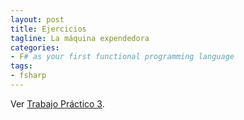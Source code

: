 ```yaml
---
layout: post
title: Ejercicios
tagline: La máquina expendedora
categories: 
- F# as your first functional programming language
tags:
- fsharp
---
```


Ver [Trabajo Práctico 3](https://github.com/IBProgramacionAvanzada/c3p0/tree/main/TP3).

<!-- 
### La aplicación de la máquina expendedora (1/3)

A lo largo de varios ejercicios hemos indagado en el modelo de software que simule una máquina expendedora. 
Hemos visto

- Un [modelo para monedas](https://ibprogramacionavanzada.github.io/fsharp/14_Exercises/) y [tarjetas de crédito](https://ibprogramacionavanzada.github.io/fsharp/13_Records_es/)
- Cuáles serían [los inputs y outputs](https://ibprogramacionavanzada.github.io/fsharp/73_Exercises/). 
- Cómo [leer los productos](https://ibprogramacionavanzada.github.io/fsharp/70_VendingMachineReadFood/) y [configurar la máquina](https://github.com/IBProgramacionAvanzada/c3p0/blob/main/TP2/TP2.ipynb).

En este ejercicio se propone integrar todos estos códigos en una sola aplicación de .NET. Para ello 

- Diseñar cómo se va a organizar el código en módulos
- Crear los archivos ya sea usando el comando `dotnet`, la extensión `Ionide` de VS Code.
  
### La aplicación de la máquina expendedora (2/3)

Para verificar el trabajo apropiado de las funciones del código, es necesario escribir test unitarios. 

- Analice cuáles son los test que se necesitan para cada parte del código.
- Escriba los test que considere necesarios, usando `NUnit`.

### La aplicación de la máquina expendedora (3/3)

Finalmente, para completar la aplicación:

- Simule en el `main` una compra de alguno de los items de la máquina, con alguno de los métodos de pago a su elección. -->
